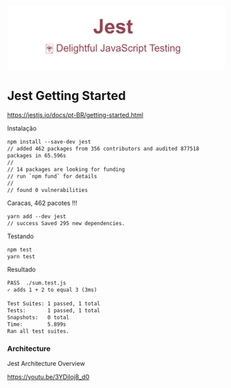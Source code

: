 ![jestjs.png](jestjs.png)

# Jest Getting Started

https://jestjs.io/docs/pt-BR/getting-started.html


Instalação

    npm install --save-dev jest
    // added 462 packages from 356 contributors and audited 877518 packages in 65.596s
    //
    // 14 packages are looking for funding
    // run `npm fund` for details
    //
    // found 0 vulnerabilities

Caracas, 462 pacotes !!!

    yarn add --dev jest
    // success Saved 295 new dependencies.


Testando

    npm test
    yarn test

Resultado

    PASS  ./sum.test.js
    ✓ adds 1 + 2 to equal 3 (3ms)

    Test Suites: 1 passed, 1 total
    Tests:       1 passed, 1 total
    Snapshots:   0 total
    Time:        5.899s
    Ran all test suites.


### Architecture

Jest Architecture Overview

https://youtu.be/3YDiloj8_d0
